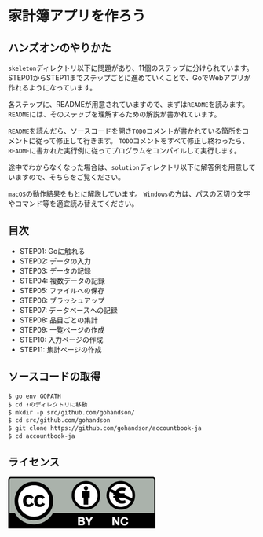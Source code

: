 # 家計簿アプリを作ろう

## ハンズオンのやりかた

`skeleton`ディレクトリ以下に問題があり、11個のステップに分けられています。
STEP01からSTEP11までステップごとに進めていくことで、GoでWebアプリが作れるようになっています。

各ステップに、READMEが用意されていますので、まずは`README`を読みます。
`README`には、そのステップを理解するための解説が書かれています。

`README`を読んだら、ソースコードを開き`TODO`コメントが書かれている箇所をコメントに従って修正して行きます。
`TODO`コメントをすべて修正し終わったら、`README`に書かれた実行例に従ってプログラムをコンパイルして実行します。

途中でわからなくなった場合は、`solution`ディレクトリ以下に解答例を用意していますので、そちらをご覧ください。

`macOS`の動作結果をもとに解説しています。
`Windows`の方は、パスの区切り文字やコマンド等を適宜読み替えてください。

## 目次

* STEP01: Goに触れる
* STEP02: データの入力
* STEP03: データの記録
* STEP04: 複数データの記録
* STEP05: ファイルへの保存
* STEP06: ブラッシュアップ
* STEP07: データベースへの記録
* STEP08: 品目ごとの集計
* STEP09: 一覧ページの作成
* STEP10: 入力ページの作成
* STEP11: 集計ページの作成

## ソースコードの取得

```
$ go env GOPATH
$ cd ↑のディレクトリに移動
$ mkdir -p src/github.com/gohandson/
$ cd src/github.com/gohandson
$ git clone https://github.com/gohandson/accountbook-ja
$ cd accountbook-ja
```

## ライセンス

<a href="https://creativecommons.org/licenses/by-nc/4.0/legalcode.ja">
	<img width="300" src="by-nc.eu.png">
</a>
